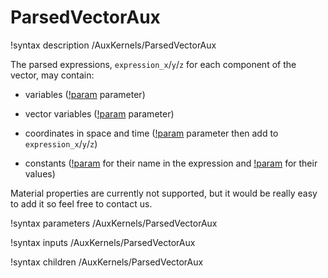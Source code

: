 # ParsedVectorAux

!syntax description /AuxKernels/ParsedVectorAux

The parsed expressions, `expression_x`/`y`/`z` for each component of the vector, may contain:

- variables ([!param](/AuxKernels/ParsedVectorAux/coupled_variables) parameter)

- vector variables ([!param](/AuxKernels/ParsedVectorAux/coupled_vector_variables) parameter)

- coordinates in space and time ([!param](/AuxKernels/ParsedVectorAux/use_xyzt) parameter then add to `expression_x`/`y`/`z`)

- constants ([!param](/AuxKernels/ParsedVectorAux/constant_names) for their name in the expression and [!param](/AuxKernels/ParsedVectorAux/constant_expressions) for their values)


Material properties are currently not supported, but it would be really easy to add it so feel free to contact us.

!syntax parameters /AuxKernels/ParsedVectorAux

!syntax inputs /AuxKernels/ParsedVectorAux

!syntax children /AuxKernels/ParsedVectorAux
